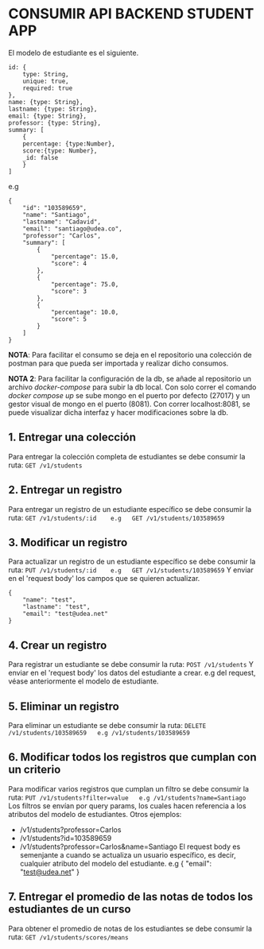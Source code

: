 
# CONSUMIR API BACKEND STUDENT APP

El modelo de estudiante es el siguiente.

```
id: {
    type: String,
    unique: true,
    required: true
},
name: {type: String},
lastname: {type: String},
email: {type: String},
professor: {type: String},
summary: [
    {
    percentage: {type:Number},
    score:{type: Number},
    _id: false
    }
]
```

e.g

```
{
	"id": "103589659",
	"name": "Santiago",
	"lastname": "Cadavid",
	"email": "santiago@udea.co",
	"professor": "Carlos",
	"summary": [
		{
			"percentage": 15.0,
        	"score": 4
		},
		{
			"percentage": 75.0,
        	"score": 3
		},
		{
			"percentage": 10.0,
        	"score": 5
		}
	]
}
```

**NOTA**: Para facilitar el consumo se deja en el repositorio una colección de postman para que pueda ser importada
y realizar dicho consumos.

**NOTA 2**: Para facilitar la configuración de la db, se añade al repositorio un archivo *docker-compose* para subir la db local.
Con solo correr el comando *docker compose up* se sube mongo en el puerto por defecto (27017) y un gestor visual de mongo en el puerto (8081).
Con correr localhost:8081, se puede visualizar dicha interfaz y hacer modificaciones sobre la db.

## 1. Entregar una colección
Para entregar la colección completa de estudiantes se debe consumir la ruta:
```GET /v1/students```

## 2. Entregar un registro
Para entregar un registro de un estudiante específico se debe consumir la ruta:
```GET /v1/students/:id    e.g   GET /v1/students/103589659```

## 3. Modificar un registro
Para actualizar un registro de un estudiante específico se debe consumir la ruta:
```PUT /v1/students/:id    e.g   GET /v1/students/103589659```
Y enviar en el 'request body' los campos que se quieren actualizar.
```
{
	"name": "test",
	"lastname": "test",
	"email": "test@udea.net"
}
```

## 4. Crear un registro
Para registrar un estudiante se debe consumir la ruta:
```POST /v1/students```
Y enviar en el 'request body' los datos del estudiante a crear.
e.g del request, véase anteriormente el modelo de estudiante.

## 5. Eliminar un registro
Para eliminar un estudiante se debe consumir la ruta:
```DELETE /v1/students/103589659   e.g /v1/students/103589659```

## 6. Modificar todos los registros que cumplan con un criterio
Para modificar varios registros que cumplan un filtro se debe consumir la ruta:
```PUT /v1/students?filter=value   e.g /v1/students?name=Santiago```
Los filtros se envían por query params, los cuales hacen referencia a los atributos del modelo de estudiantes.
Otros ejemplos:
- /v1/students?professor=Carlos
- /v1/students?id=103589659
- /v1/students?professor=Carlos&name=Santiago
El request body es semenjante a cuando se actualiza un usuario específico, es decir, cualquier atributo del modelo del estudiante.
e.g
{
	"email": "test@udea.net"
}

## 7. Entregar el promedio de las notas de todos los estudiantes de un curso
Para obtener el promedio de notas de los estudiantes se debe consumir la ruta:
```GET /v1/students/scores/means```
